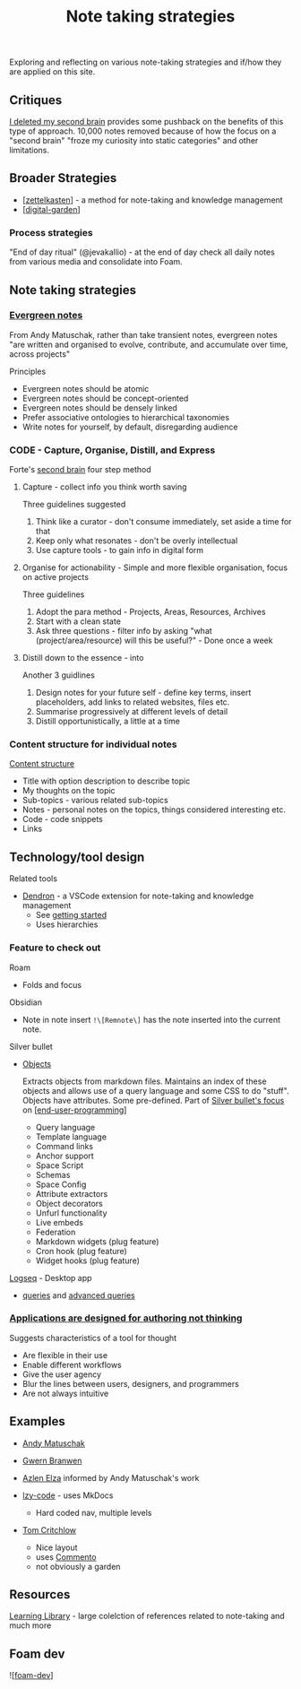 ﻿---
tags:
- colophon
- note-taking
title: Note taking strategies
type: note
---
Exploring and reflecting on various note-taking strategies and if/how they are applied on this site.

## Critiques

[I deleted my second brain](https://www.joanwestenberg.com/p/i-deleted-my-second-brain) provides some pushback on the benefits of this type of approach. 10,000 notes removed because of how the focus on a "second brain" "froze my curiosity into static categories" and other limitations.

## Broader Strategies

- [[zettelkasten]] - a method for note-taking and knowledge management
- [[digital-garden]]



### Process strategies

"End of day ritual" (@jevakallio) - at the end of day check all daily notes from various media and consolidate into Foam.

## Note taking strategies 

### [Evergreen notes](https://notes.andymatuschak.org/z5E5QawiXCMbtNtupvxeoEX)

From Andy Matuschak, rather than take transient notes, evergreen notes "are written and organised to evolve, contribute, and accumulate over time, across projects"

Principles

- Evergreen notes should be atomic
- Evergreen notes should be concept-oriented
- Evergreen notes should be densely linked
- Prefer associative ontologies to hierarchical taxonomies
- Write notes for yourself, by default, disregarding audience

### CODE - Capture, Organise, Distill, and Express

Forte's [second brain](https://fortelabs.com/blog/basboverview/) four step method

1. Capture - collect info you think worth saving

    Three guidelines suggested

    1. Think like a curator - don't consume immediately, set aside a time for that
    2. Keep only what resonates - don't be overly intellectual
    3. Use capture tools - to gain info in digital form

2. Organise for actionability -  Simple and more flexible organisation, focus on active projects

    Three guidelines 

    1. Adopt the para method - Projects, Areas, Resources, Archives
    2. Start with a clean state
    3. Ask three questions - filter info by asking "what (project/area/resource) will this be useful?" - Done once a week

3. Distill down to the essence - into 

    Another 3 guidlines

    1. Design notes for your future self - define key terms, insert placeholders, add links to related websites, files etc.
    2. Summarise progressively at different levels of detail
    3. Distill opportunistically, a little at a time


### Content structure for individual notes

[Content structure](https://wiki.nikiv.dev/#content-structure)

- Title with option description to describe topic
- My thoughts on the topic
- Sub-topics - various related sub-topics
- Notes - personal notes on the topics, things considered interesting etc.
- Code - code snippets
- Links

## Technology/tool design

Related tools

- [Dendron](https://www.dendron.so) - a VSCode extension for note-taking and knowledge management
    - See [getting started](https://wiki.dendron.so/notes/678c77d9-ef2c-4537-97b5-64556d6337f1/)
    - Uses hierarchies

### Feature to check out

Roam

- Folds and focus

Obsidian

- Note in note insert
    `!\[Remnote\]` has the note inserted into the current note.

Silver bullet

- [Objects](https://silverbullet.md/Objects)

    Extracts objects from markdown files. Maintains an index of these objects and allows use of a query language and some CSS to do "stuff". Objects have attributes. Some pre-defined. Part of [Silver bullet's focus](https://silverbullet.md/End-User%20Programming) on [[end-user-programming]]

    - Query language 
    - Template language
    - Command links
    - Anchor support 
    - Space Script
    - Schemas
    - Space Config
    - Attribute extractors
    - Object decorators
    - Unfurl functionality
    - Live embeds
    - Federation
    - Markdown widgets (plug feature)
    - Cron hook (plug feature)
    - Widget hooks (plug feature)

[Logseq](https://docs.logseq.com/#/page/start%20here) - Desktop app

- [queries](https://docs.logseq.com/#/page/queries) and [advanced queries](https://docs.logseq.com/#/page/advanced%20queries)


### [Applications are designed for authoring not thinking](https://notes.azlen.me/g3tibyfv/)

Suggests characteristics of a tool for thought

- Are flexible in their use
- Enable different workflows 
- Give the user agency 
- Blur the lines between users, designers, and programmers 
- Are not always intuitive 

## Examples

- [Andy Matuschak](https://notes.andymatuschak.org/About_these_notes)
- [Gwern Branwen](https://gwern.net)
- [Azlen Elza](https://notes.azlen.me/g3tibyfv/) informed by Andy Matuschak's work
- [lzy-code](https://github.com/lyz-code/blue-book) - uses MkDocs

    - Hard coded nav, multiple levels

- [Tom Critchlow](https://tomcritchlow.com)

    - Nice layout
    - uses [Commento](https://commento.io)
    - not obviously a garden

## Resources

[Learning Library](https://www.notion.so/moritz42w/Learning-Library-2ecb646b5e1e4d5c8274c73c3fbb2541) - large colelction of references related to note-taking and much more

## Foam dev

![[foam-dev]]

[//begin]: # "Autogenerated link references for markdown compatibility"
[zettelkasten]: ../sense/computing/zettelkasten "Zettelkasten"
[digital-garden]: ../sense/computing/digital-garden "Digital Garden"
[end-user-programming]: ../sense/Bricolage/end-user-programming "End-user programming"
[foam-dev]: ../sense/Web-development/foam-dev/foam-dev "Explorations in Foam development"
[//end]: # "Autogenerated link references"